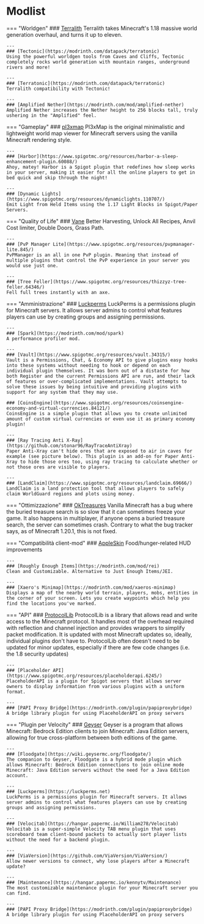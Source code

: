 # Modlist
=== "Worldgen"
    ### [Terralith](https://modrinth.com/mod/terralith)
    Terralith takes Minecraft's 1.18 massive world generation overhaul, and turns it up to eleven.

    ---
    ### [Tectonic](https://modrinth.com/datapack/terratonic)
    Using the powerful worldgen tools from Caves and Cliffs, Tectonic completely rocks world generation with mountain ranges, underground rivers and more!

    ---
    ### [Terratonic](https://modrinth.com/datapack/terratonic)
    Terralith compatibility with Tectonic!

    ---
    ### [Amplified Nether](https://modrinth.com/mod/amplified-nether)
    Amplified Nether increases the Nether height to 256 blocks tall, truly ushering in the "Amplified" feel.

=== "Gameplay"
    ### [pl3xmap](https://modrinth.com/plugin/pl3xmap)
    Pl3xMap is the original minimalistic and lightweight world map viewer for Minecraft servers using the vanilla Minecraft rendering style.
    
    ---
    ### [Harbor](https://www.spigotmc.org/resources/harbor-a-sleep-enhancement-plugin.60088/)
    Ahoy, matey! Harbor is a Spigot plugin that redefines how sleep works in your server, making it easier for all the online players to get in bed quick and skip through the night!

    ---
    ### [Dynamic Lights](https://www.spigotmc.org/resources/dynamiclights.110707/)
    Emit Light from Held Items using the 1.17 Light Blocks in Spigot/Paper Servers.

=== "Quality of Life"
    ### [Vane](https://oddlama.github.io/vane/)
    Better Harvesting, Unlock All Recipes, Anvil Cost limiter, Double Doors, Grass Path.

    ---
    ### [PvP Manager Lite](https://www.spigotmc.org/resources/pvpmanager-lite.845/)
    PvPManager is an all in one PvP plugin. Meaning that instead of multiple plugins that control the PvP experience in your server you would use just one.

    ---
    ### [Tree Feller](https://www.spigotmc.org/resources/thizzyz-tree-feller.64346/)
    Fell full trees instantly with an axe.

=== "Amministrazione"
    ### [Luckperms](https://modrinth.com/mod/luckperms)
    LuckPerms is a permissions plugin for Minecraft servers. It allows server admins to control what features players can use by creating groups and assigning permissions.
    
    ---
    ### [Spark](https://modrinth.com/mod/spark)
    A performance profiler mod. 

    ---
    ### [Vault](https://www.spigotmc.org/resources/vault.34315/)
    Vault is a Permissions, Chat, & Economy API to give plugins easy hooks into these systems without needing to hook or depend on each individual plugin themselves. It was born out of a distaste for how both Register and the current Permissions API are run, and their lack of features or over-complicated implementations. Vault attempts to solve these issues by being intuitive and providing plugins with support for any system that they may use.

    ### [CoinsEngine](https://www.spigotmc.org/resources/coinsengine-economy-and-virtual-currencies.84121/)
    CoinsEngine is a simple plugin that allows you to create unlimited amount of custom virtual currencies or even use it as primary economy plugin!

    ---
    ### [Ray Tracing Anti X-Ray](https://github.com/stonar96/RayTraceAntiXray)
    Paper Anti-Xray can't hide ores that are exposed to air in caves for example (see picture below). This plugin is an add-on for Paper Anti-Xray to hide those ores too, using ray tracing to calculate whether or not those ores are visible to players.

    ---
    ### [LandClaim](https://www.spigotmc.org/resources/landclaim.69666/)
    LandClaim is a land protection tool that allows players to safely claim WorldGuard regions and plots using money. 

=== "Ottimizzazione"
    ### [OkTreasures](https://hangar.papermc.io/Kyle/OkTreasures)
    Vanilla Minecraft has a bug where the buried treasure search is so slow that it can sometimes freeze your game. It also happens in multiplayer, if anyone opens a buried treasure search, the server can sometimes crash. Contrary to what the bug tracker says, as of Minecraft 1.20.1, this is not fixed.

=== "Compatibilità client-mod"
    ### [AppleSkin](https://modrinth.com/mod/appleskin)
    Food/hunger-related HUD improvements

    ---
    ### [Roughly Enough Items](https://modrinth.com/mod/rei)
    Clean and Customizable. Alternative to Just Enough Items/JEI.

    ---
    ### [Xaero's Minimap](https://modrinth.com/mod/xaeros-minimap)
    Displays a map of the nearby world terrain, players, mobs, entities in the corner of your screen. Lets you create waypoints which help you find the locations you've marked.

=== "API"
    ### [ProtocolLib](https://www.spigotmc.org/resources/protocollib.1997/)
    ProtocolLib is a library that allows read and write access to the Minecraft protocol. It handles most of the overhead required with reflection and channel injection and provides wrappers to simplify packet modification. It is updated with most Minecraft updates so, ideally, individual plugins don't have to. ProtocolLib often doesn't need to be updated for minor updates, especially if there are few code changes (i.e. the 1.8 security updates)


    ---
    ### [Placeholder API](https://www.spigotmc.org/resources/placeholderapi.6245/)
    PlaceholderAPI is a plugin for Spigot servers that allows server owners to display information from various plugins with a uniform format.

    ---
    ### [PAPI Proxy Bridge](https://modrinth.com/plugin/papiproxybridge)
    A bridge library plugin for using PlaceholderAPI on proxy servers

=== "Plugin per Velocity"
    ### [Geyser](https://geysermc.org)
    Geyser is a program that allows Minecraft: Bedrock Edition clients to join Minecraft: Java Edition servers, allowing for true cross-platform between both editions of the game.

    ---
    ### [Floodgate](https://wiki.geysermc.org/floodgate/)
    The companion to Geyser, Floodgate is a hybrid mode plugin which allows Minecraft: Bedrock Edition connections to join online mode Minecraft: Java Edition servers without the need for a Java Edition account.

    ---
    ### [Luckperms](https://luckperms.net)
    LuckPerms is a permissions plugin for Minecraft servers. It allows server admins to control what features players can use by creating groups and assigning permissions.

    ---
    ### [Velocitab](https://hangar.papermc.io/William278/Velocitab)
    Velocitab is a super-simple Velocity TAB menu plugin that uses scoreboard team client-bound packets to actually sort player lists without the need for a backend plugin. 

    ---
    ### [ViaVersion](https://github.com/ViaVersion/ViaVersion/)
    Allow newer versions to connect, why lose players after a Minecraft update?

    ---
    ### [Maintenance](https://hangar.papermc.io/kennytv/Maintenance)
    The most customizable maintenance plugin for your Minecraft server you can find.

    ---
    ### [PAPI Proxy Bridge](https://modrinth.com/plugin/papiproxybridge)
    A bridge library plugin for using PlaceholderAPI on proxy servers
